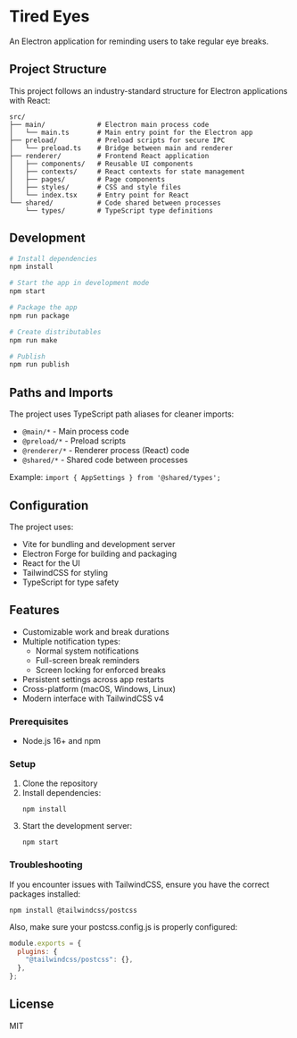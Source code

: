 # Tired Eyes

An Electron application for reminding users to take regular eye breaks.

## Project Structure

This project follows an industry-standard structure for Electron applications with React:

```
src/
├── main/             # Electron main process code
│   └── main.ts       # Main entry point for the Electron app
├── preload/          # Preload scripts for secure IPC
│   └── preload.ts    # Bridge between main and renderer
├── renderer/         # Frontend React application
│   ├── components/   # Reusable UI components
│   ├── contexts/     # React contexts for state management
│   ├── pages/        # Page components
│   ├── styles/       # CSS and style files
│   └── index.tsx     # Entry point for React
└── shared/           # Code shared between processes
    └── types/        # TypeScript type definitions
```

## Development

```bash
# Install dependencies
npm install

# Start the app in development mode
npm start

# Package the app
npm run package

# Create distributables
npm run make

# Publish
npm run publish
```

## Paths and Imports

The project uses TypeScript path aliases for cleaner imports:

- `@main/*` - Main process code
- `@preload/*` - Preload scripts
- `@renderer/*` - Renderer process (React) code
- `@shared/*` - Shared code between processes

Example: `import { AppSettings } from '@shared/types';`

## Configuration

The project uses:

- Vite for bundling and development server
- Electron Forge for building and packaging
- React for the UI
- TailwindCSS for styling
- TypeScript for type safety

## Features

- Customizable work and break durations
- Multiple notification types:
  - Normal system notifications
  - Full-screen break reminders
  - Screen locking for enforced breaks
- Persistent settings across app restarts
- Cross-platform (macOS, Windows, Linux)
- Modern interface with TailwindCSS v4

### Prerequisites

- Node.js 16+ and npm

### Setup

1. Clone the repository
2. Install dependencies:
   ```
   npm install
   ```
3. Start the development server:
   ```
   npm start
   ```

### Troubleshooting

If you encounter issues with TailwindCSS, ensure you have the correct packages installed:

```
npm install @tailwindcss/postcss
```

Also, make sure your postcss.config.js is properly configured:

```js
module.exports = {
  plugins: {
    "@tailwindcss/postcss": {},
  },
};
```

## License

MIT

